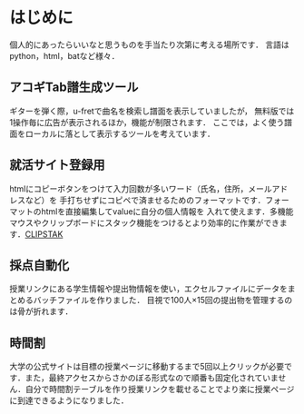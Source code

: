 # はじめに
個人的にあったらいいなと思うものを手当たり次第に考える場所です．
言語はpython，html，batなど様々．

## アコギTab譜生成ツール
ギターを弾く際，u-fretで曲名を検索し譜面を表示していましたが，
無料版では1操作毎に広告が表示されるほか，機能が制限されます．
ここでは，よく使う譜面をローカルに落として表示するツールを考えています．

## 就活サイト登録用
htmlにコピーボタンをつけて入力回数が多いワード（氏名，住所，メールアドレスなど）を
手打ちせずにコピペで済ませるためのフォーマットです．フォーマットのhtmlを直接編集してvalueに自分の個人情報を
入れて使えます．多機能マウスやクリップボードにスタック機能をつけるとより効率的に作業ができます．[CLIPSTAK](https://www.vector.co.jp/soft/win95/util/se164405.html)

## 採点自動化
授業リンクにある学生情報や提出物情報を使い，エクセルファイルにデータをまとめるバッチファイルを作りました．
目視で100人×15回の提出物を管理するのは骨が折れます．

## 時間割
大学の公式サイトは目標の授業ページに移動するまで5回以上クリックが必要です．また，最終アクセスからさかのぼる形式なので順番も固定化されていません．自分で時間割テーブルを作り授業リンクを載せることでより楽に授業ページに到達できるようになりました．
